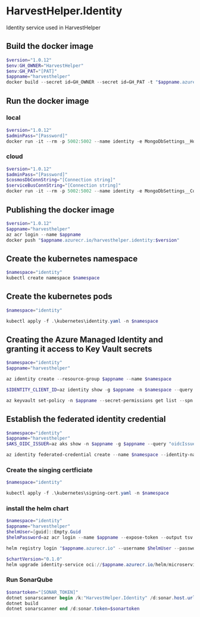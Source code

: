 # HarvestHelper.Identity

Identity service used in HarvestHelper


## Build the docker image
```powershell
$version="1.0.12"
$env:GH_OWNER="HarvestHelper"
$env:GH_PAT="[PAT]"
$appname="harvesthelper"
docker build --secret id=GH_OWNER --secret id=GH_PAT -t "$appname.azurecr.io/harvesthelper.identity:$version" .
```

## Run the docker image

### local
```powershell
$version="1.0.12"
$adminPass="[Password]"
docker run -it --rm -p 5002:5002 --name identity -e MongoDbSettings__Host=mongo -e RabbitMQSettings__Host=rabbitmq -e IdentitySettings__AdminUserPassword=$adminPass --network=harvesthelperinfra_default harvesthelper.identity:$version
```

### cloud
```powershell
$version="1.0.12"
$adminPass="[Password]"
$cosmosDbConnString="[Connection string]"
$serviceBusConnString="[Connection string]"
docker run -it --rm -p 5002:5002 --name identity -e MongoDbSettings__ConnectionString=$cosmosDbConnString -e ServiceBusSettings__ConnectionString=$serviceBusConnString -e ServiceSettings__MessageBroker="SERVICEBUS" -e IdentitySettings__AdminUserPassword=$adminPass harvesthelper.identity:$version
```

## Publishing the docker image
```powershell
$version="1.0.12"
$appname="harvesthelper"
az acr login --name $appname
docker push "$appname.azurecr.io/harvesthelper.identity:$version"
```

## Create the kubernetes namespace
```powershell
$namespace="identity"
kubectl create namespace $namespace
```

## Create the kubernetes pods
```powershell
$namespace="identity"

kubectl apply -f .\kubernetes\identity.yaml -n $namespace
```

## Creating the Azure Managed Identity and granting it access to Key Vault secrets
```powershell
$namespace="identity"
$appname="harvesthelper"

az identity create --resource-group $appname --name $namespace

$IDENTITY_CLIENT_ID=az identity show -g $appname -n $namespace --query clientId -otsv

az keyvault set-policy -n $appname --secret-permissions get list --spn $IDENTITY_CLIENT_ID
```

## Establish the federated identity credential
```powershell
$namespace="identity"
$appname="harvesthelper"
$AKS_OIDC_ISSUER=az aks show -n $appname -g $appname --query "oidcIssuerProfile.issuerUrl" -otsv

az identity federated-credential create --name $namespace --identity-name $namespace --resource-group $appname --issuer $AKS_OIDC_ISSUER --subject "system:serviceaccount:${namespace}:${namespace}-serviceaccount"
```

### Create the singing certficiate
```powershell
$namespace="identity"

kubectl apply -f .\kubernetes\signing-cert.yaml -n $namespace
```

### install the helm chart
```powershell
$namespace="identity"
$appname="harvesthelper"
$helmUser=[guid]::Empty.Guid
$helmPassword=az acr login --name $appname --expose-token --output tsv --query accessToken 

helm registry login "$appname.azurecr.io" --username $helmUser --password $helmPassword

$chartVersion="0.1.0"
helm upgrade identity-service oci://$appname.azurecr.io/helm/microservice --version $chartVersion -f .\helm\values.yaml -n $namespace --install
```

### Run SonarQube
```powershell
$sonartoken="[SONAR_TOKEN]"
dotnet sonarscanner begin /k:"HarvestHelper.Identity" /d:sonar.host.url="http://localhost:9000"  /d:sonar.token=$sonartoken
dotnet build
dotnet sonarscanner end /d:sonar.token=$sonartoken
```